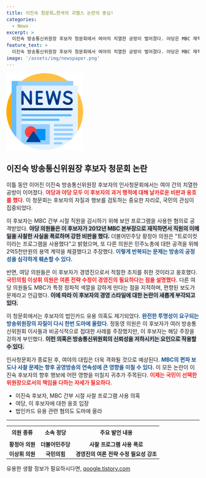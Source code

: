 ```yaml
---
title: 이진숙 청문회…한국의 괴벨스 논란의 중심!
categories:
  - News
excerpt: >
  이진숙 방송통신위원장 후보자 청문회에서 여야의 치열한 공방이 벌어졌다. 야당은 MBC 재직 시절 사찰 프로그램 사용을 비난했고, 여당은 필요 조치를 옹호하며 편파 보도 문제를 지적했다.
feature_text: >
  이진숙 방송통신위원장 후보자 청문회에서 여야의 치열한 공방이 벌어졌다. 야당은 MBC 재직 시절 사찰 프로그램 사용을 비난했고, 여당은 필요 조치를 옹호하며 편파 보도 문제를 지적했다.
image: '/assets/img/newspaper.png'
---
```


<p><img src="/assets/img/newspaper.png" alt="kimp 속보" /></p>

<h2 data-ke-size="size26">이진숙 방송통신위원장 후보자 청문회 논란</h2>

<p data-ke-size="size16"></p>

<p>이틀 동안 이어진 이진숙 방송통신위원장 후보자의 인사청문회에서는 여야 간의 치열한 공방이 이어졌다. <b><span style="color: #ee2323;">여당과 야당 모두 이 후보자의 과거 행적에 대해 날카로운 비판과 옹호를 했다.</span></b> 이 청문회는 후보자의 자질과 행보를 검토하는 중요한 자리로, 국민의 관심이 집중되었다. </p>

<p data-ke-size="size16"></p>

<p>이 후보자는 MBC 간부 시절 직원을 감시하기 위해 보안 프로그램을 사용한 혐의로 공격받았다. <b><span style="background-color: #21538527;">야당 의원들은 이 후보자가 2012년 MBC 본부장으로 재직하면서 직원의 이메일을 사찰한 사실을 폭로하며 강한 비판을 했다.</span></b> 더불어민주당 황정아 의원은 "트로이컷이라는 프로그램을 사용했다"고 밝혔으며, 또 다른 의원은 민주노총에 대한 공격을 위해 2억5천만원의 용역 계약을 체결했다고 주장했다. <b><span style="color: #1a5490;">이렇게 반복되는 문제는 방송의 공정성을 심각하게 훼손할 수 있다.</span></b></p>

<p data-ke-size="size16"></p>

<p>반면, 여당 의원들은 이 후보자가 경영진으로서 적절한 조치를 취한 것이라고 옹호했다. <b><span style="color: #ee2323;">국민의힘 이상휘 의원은 여론 전략 수정이 경영진의 필요하다는 점을 설명했다.</span></b> 다른 여당 의원들도 MBC가 특정 정파적 색깔을 강하게 띤다는 점을 지적하며, 편향된 보도가 문제라고 언급했다. <b><span style="background-color: #21538527;">이에 따라 이 후보자의 경영 스타일에 대한 논란이 새롭게 부각되고 있다.</span></b></p>

<p data-ke-size="size16"></p>

<p>이 청문회에서는 후보자의 법인카드 유용 의혹도 제기되었다. <b><span style="color: #1a5490;">완전한 투명성이 요구되는 방송위원장의 자질이 다시 한번 도마에 올랐다.</span></b> 정동영 의원은 이 후보자가 여러 방송통신위원회 이사들과 비공식적으로 접대한 사례를 주장했지만, 이 후보자는 해당 주장을 강하게 부인했다. <b><span style="background-color: #21538527;">이런 의혹은 방송통신위원회의 신뢰성을 저하시키는 요인으로 작용할 수 있다.</span></b></p>

<p data-ke-size="size16"></p>

<p>인사청문회가 종료된 후, 여야의 대립은 더욱 격화될 것으로 예상된다. <b><span style="color: #1a5490;">MBC의 편파 보도나 사찰 문제는 향후 공영방송의 연속성에 큰 영향을 미칠 수 있다.</span></b> 이 모든 논란이 이진숙 후보자의 향후 행보에 어떤 영향을 미칠지 귀추가 주목된다. <b><span style="color: #ee2323;">이제는 국민이 선택한 위원장으로서의 책임을 다하는 자세가 필요하다.</span></b></p>

<p data-ke-size="size16"></p>

<div>
    <ul>
        <li>이진숙 후보자, MBC 간부 시절 사찰 프로그램 사용 의혹</li>
        <li>여당, 이 후보자에 대한 옹호 입장</li>
        <li>법인카드 유용 관련 혐의도 도마에 올라</li>
    </ul>
</div>

<hr>

<table style="width: 100%; border-collapse: collapse;">
    <tr>
        <td style="text-align: center; height: 30px;"><b>의원 종류</b></td>
        <td style="text-align: center; height: 30px;"><b>소속 정당</b></td>
        <td style="text-align: center; height: 30px;"><b>주요 발언 내용</b></td>
    </tr>
    <tr>
        <td style="text-align: center; height: 17px;"><b>황정아 의원</b></td>
        <td style="text-align: center; height: 17px;"><b>더불어민주당</b></td>
        <td style="text-align: center; height: 17px;"><b>사찰 프로그램 사용 폭로</b></td>
    </tr>
    <tr>
        <td style="text-align: center; height: 17px;"><b>이상휘 의원</b></td>
        <td style="text-align: center; height: 17px;"><b>국민의힘</b></td>
        <td style="text-align: center; height: 17px;"><b>경영진의 여론 전략 수정 필요성 강조</b></td>
    </tr>
</table>

<p data-ke-size="size16"></p>
유용한 생활 정보가 필요하시다면, <a href="https://qoogle.tistory.com" rel="dofollow">qoogle.tistory.com</a>


